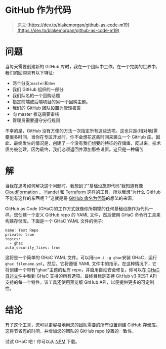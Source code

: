 # GitHub 作为代码

> 原文:[https://dev.to/blakemorgan/github-as-code-m19](https://dev.to/blakemorgan/github-as-code-m19)

# [](#the-problem)问题

当每天需要创建新的 GitHub 库时，我在一个团队中工作。在一个完美的世界中，我们的回购具有以下特征:

*   两个分支:`master`和`dev`
*   我们 GitHub 组织的一部分
*   我们队名的一个回购话题
*   指定前端或后端项目的另一个回购主题。
*   我们的 GitHub 团队设置为管理报告
*   向 master 推送需要审核
*   管理员需要遵守分行规则

不幸的是，GitHub 没有方便的方法一次指定所有这些选项。这也只是(相对地)需要很多时间，当你在专区开发时，你不会想花这些时间来建立一个 GitHub 库。因此，最终发生的情况是，创建了一个没有我们想要的特征的存储库，反过来，技术债务被创建，因为最终，我们必须返回并添加那些设置。这只是一种痛苦

# [](#the-solution)解

当我在思考如何解决这个问题时，我想到了“基础设施即代码”我知道有像 [CloudFormation](https://aws.amazon.com/cloudformation/) 、 [Handel](https://github.com/byu-oit/handel) 和 [Terraform](https://www.terraform.io/) 这样的工具，所以我想“为什么 GitHub 不能有这样的东西呢？”这就是将 [GitHub 命名为代码](https://www.npmjs.com/package/ghac)的想法的来源。

GitHub as Code (GHaC)的工作方式就像你所期望的任何基础设施作为代码一样。您创建一个定义 GitHub repo 的 YAML 文件，然后使用 GHaC 命令行工具来构建存储库。下面是一个 GHaC YAML 文件的例子:

```
name: Test Repo
private: true
topics:
  - ghac
auto_security_fixes: true 
```

这将是一个简单的 GHaC YAML 文件。可以用`npm i -g ghac`安装 GHaC，运行`ghac filename.yml`。然后，它将遵循 YAML 文件中的指示。在这种情况下，它将创建一个带有“ghac”主题的私有 repo，并启用自动安全修复。你可以在 [GHaC 自述文件](https://github.com/blakemorgan/ghac#readme)中看到 GHaC 支持的所有选项。最终目标是支持 GitHub v3 REST API 支持的每一个特性。该工具还使用预览版 GitHub API，以便提供更多的可定制性。

# [](#conclusion)结论

有了这个工具，您可以更容易地用您的团队需要的所有设置创建 GitHub 存储库。这将节省您的时间，并增加您的团队的 GitHub repo 设置的一致性。

试试 GHaC 吧！你可以从 [NPM](https://www.npmjs.com/package/ghac) 下载。